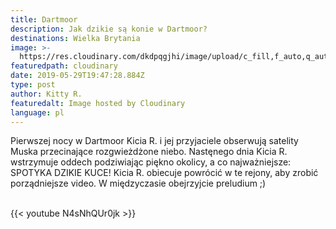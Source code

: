 ```yaml
---
title: Dartmoor
description: Jak dzikie są konie w Dartmoor?
destinations: Wielka Brytania
image: >-
  https://res.cloudinary.com/dkdpqgjhi/image/upload/c_fill,f_auto,q_auto,w_300/v1559159022/DSCF80618_nj5n2d.jpg
featuredpath: cloudinary
date: 2019-05-29T19:47:28.884Z
type: post
author: Kitty R.
featuredalt: Image hosted by Cloudinary
language: pl
---
```

Pierwszej nocy w Dartmoor Kicia R. i jej przyjaciele obserwują satelity Muska przecinające rozgwieżdżone niebo. Nastęnego dnia Kicia R. wstrzymuje oddech podziwiając piękno okolicy, a co najważniejsze: SPOTYKA DZIKIE KUCE! Kicia R. obiecuje powrócić w te rejony, aby zrobić porządniejsze video. W międzyczasie obejrzyjcie preludium ;)

<br>{{< youtube N4sNhQUr0jk >}}</br>
